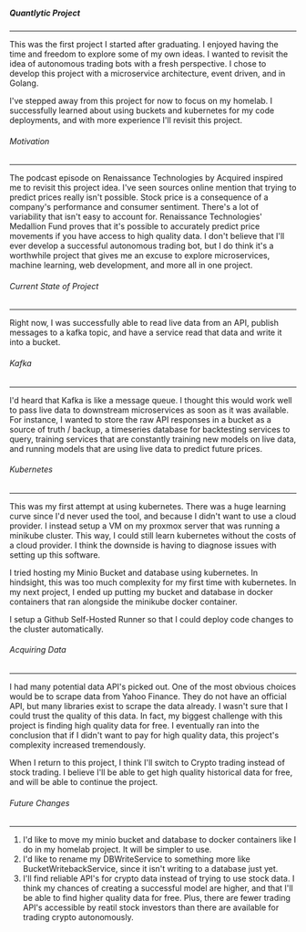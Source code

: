 ##### Quantlytic Project

---

This was the first project I started after graduating. I enjoyed having the time and freedom to explore some of my own ideas. I wanted to revisit the idea of autonomous trading bots with a fresh perspective. I chose to develop this project with a microservice architecture, event driven, and in Golang. 

I've stepped away from this project for now to focus on my homelab. I successfully learned about using buckets and kubernetes for my code deployments, and with more experience I'll revisit this project. 

###### Motivation

---

The podcast episode on Renaissance Technologies by Acquired inspired me to revisit this project idea. I've seen sources online mention that trying to predict prices really isn't possible. Stock price is a consequence of a company's performance and consumer sentiment. There's a lot of variability that isn't easy to account for. Renaissance Technologies' Medallion Fund proves that it's possible to accurately predict price movements if you have access to high quality data. I don't believe that I'll ever develop a successful autonomous trading bot, but I do think it's a worthwhile project that gives me an excuse to explore microservices, machine learning, web development, and more all in one project. 

###### Current State of Project

---

Right now, I was successfully able to read live data from an API, publish messages to a kafka topic, and have a service read that data and write it into a bucket.

###### Kafka

---

I'd heard that Kafka is like a message queue. I thought this would work well to pass live data to downstream microservices as soon as it was available. For instance, I wanted to store the raw API responses in a bucket as a source of truth / backup, a timeseries database for backtesting services to query, training services that are constantly training new models on live data, and running models that are using live data to predict future prices.

###### Kubernetes

---

This was my first attempt at using kubernetes. There was a huge learning curve since I'd never used the tool, and because I didn't want to use a cloud provider. I instead setup a VM on my proxmox server that was running a minikube cluster. This way, I could still learn kubernetes without the costs of a cloud provider. I think the downside is having to diagnose issues with setting up this software. 

I tried hosting my Minio Bucket and database using kubernetes. In hindsight, this was too much complexity for my first time with kubernetes. In my next project, I ended up putting my bucket and database in docker containers that ran alongside the minikube docker container. 

I setup a Github Self-Hosted Runner so that I could deploy code changes to the cluster automatically.

###### Acquiring Data

---

I had many potential data API's picked out. One of the most obvious choices would be to scrape data from Yahoo Finance. They do not have an official API, but many libraries exist to scrape the data already. I wasn't sure that I could trust the quality of this data. In fact, my biggest challenge with this project is finding high quality data for free. I eventually ran into the conclusion that if I didn't want to pay for high quality data, this project's complexity increased tremendously. 

When I return to this project, I think I'll switch to Crypto trading instead of stock trading. I believe I'll be able to get high quality historical data for free, and will be able to continue the project. 

###### Future Changes

---

1. I'd like to move my minio bucket and database to docker containers like I do in my homelab project. It will be simpler to use.
2. I'd like to rename my DBWriteService to something more like BucketWritebackService, since it isn't writing to a database just yet.
3. I'll find reliable API's for crypto data instead of trying to use stock data. I think my chances of creating a successful model are higher, and that I'll be able to find higher quality data for free. Plus, there are fewer trading API's accessible by reatil stock investors than there are available for trading crypto autonomously. 